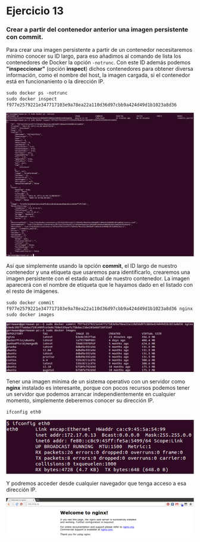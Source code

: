 # Ejercicio 13
### Crear a partir del contenedor anterior una imagen persistente con commit.

Para crear una imagen persistente a partir de un contenedor necesitaremos mínimo conocer su ID largo, para eso añadimos al comando de lista los contenedores de Docker la opción `-notrunc`. Con este ID además podemos **"inspeccionar"** (opción **inspect**) dichos contenedores para obtener diversa información, como el nombre del host, la imagen cargada, si el contenedor está en funcionaniento o la dirección IP.

```
sudo docker ps -notrunc
sudo docker inspect f977e2579221e347717103e9a78ea22a110d36d97cbb9a424d49d1b1023a8d36
```

![eje13_img01](imagenes/eje13_img01.png)

Así que simplemente usando la opción **commit**, el ID largo de nuestro contenedor y una etiqueta que usaremos para identificarlo, crearemos una imagen persistente con el estado actual de nuestro contenedor. La imagen aparecerá con el nombre de etiqueta que le hayamos dado en el listado con el resto de imágenes.

```
sudo docker commit f977e2579221e347717103e9a78ea22a110d36d97cbb9a424d49d1b1023a8d36 nginx
sudo docker images
```

![eje13_img02](imagenes/eje13_img02.png)

Tener una imagen mínima de un sistema operativo con un servidor como **nginx** instalado es interesante, porque con pocos recursos podemos tener un servidor que podemos arrancar independientemente en cualquier momento, simplemente deberemos conocer su dirección IP.

```
ifconfig eth0
```

![eje13_img03](imagenes/eje13_img03.png)

Y podremos acceder desde cualquier navegador que tenga acceso a esa dirección IP.

![eje13_img04](imagenes/eje13_img04.png)
